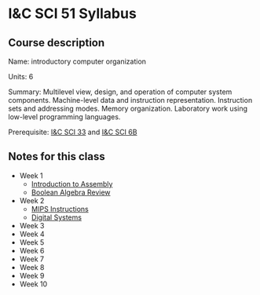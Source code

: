 # I&C SCI 51 Syllabus

## Course description

Name: introductory computer organization

Units: 6

Summary: Multilevel view, design, and operation of computer system components. Machine-level data and instruction representation. Instruction sets and addressing modes. Memory organization. Laboratory work using low-level programming languages.

Prerequisite: [I&C SCI 33](../../spring-2020/ics-33/syllabus.md) and [I&C SCI 6B](../../summer-2020/ics-6b/syllabus.md)

## Notes for this class

- Week 1
    - [Introduction to Assembly](./week1/intro-assembly.md)
    - [Boolean Algebra Review](./week1/boolean-algrebra-review.md)
- Week 2
    - [MIPS Instructions](./week2/mips-instructions.md)
    - [Digital Systems](./week2/digital-systems.md)
- Week 3
- Week 4
- Week 5
- Week 6
- Week 7
- Week 8
- Week 9
- Week 10